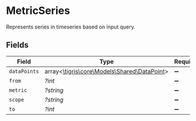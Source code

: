 # MetricSeries

Represents series in timeseries based on input query.


## Fields

| Field                                                                           | Type                                                                            | Required                                                                        | Description                                                                     |
| ------------------------------------------------------------------------------- | ------------------------------------------------------------------------------- | ------------------------------------------------------------------------------- | ------------------------------------------------------------------------------- |
| `dataPoints`                                                                    | array<[\tigris\core\Models\Shared\DataPoint](../../Models/Shared/DataPoint.md)> | :heavy_minus_sign:                                                              | N/A                                                                             |
| `from`                                                                          | *?int*                                                                          | :heavy_minus_sign:                                                              | N/A                                                                             |
| `metric`                                                                        | *?string*                                                                       | :heavy_minus_sign:                                                              | N/A                                                                             |
| `scope`                                                                         | *?string*                                                                       | :heavy_minus_sign:                                                              | N/A                                                                             |
| `to`                                                                            | *?int*                                                                          | :heavy_minus_sign:                                                              | N/A                                                                             |